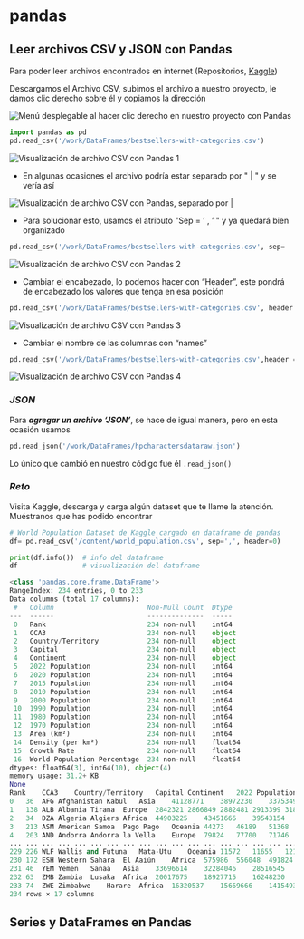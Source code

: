 # pandas

## Leer archivos CSV y JSON con Pandas

Para poder leer archivos encontrados en internet (Repositorios, [Kaggle](https://www.kaggle.com/))  

Descargamos el Archivo CSV, subimos el archivo a nuestro proyecto, le damos clic derecho sobre él y copiamos la dirección  

![Menú desplegable al hacer clic derecho en nuestro proyecto con Pandas](https://i.imgur.com/vzkw2zR.png)

````python
import pandas as pd
pd.read_csv('/work/DataFrames/bestsellers-with-categories.csv')
````

![Visualización de archivo CSV con Pandas 1](https://i.imgur.com/ErlwX93.png)

* En algunas ocasiones el archivo podría estar separado por " | " y se vería así  

![Visualización de archivo CSV con Pandas, separado por |](https://i.imgur.com/L2qtin3.png)

* Para solucionar esto, usamos el atributo "Sep = ’ , ’ " y ya quedará bien organizado  

````python
pd.read_csv('/work/DataFrames/bestsellers-with-categories.csv', sep=  ' , ')
````

![Visualización de archivo CSV con Pandas 2](https://i.imgur.com/cBURVIs.png)

* Cambiar el encabezado, lo podemos hacer con “Header”, este pondrá de encabezado los valores que tenga en esa posición  

````python
pd.read_csv('/work/DataFrames/bestsellers-with-categories.csv', header = 2)
````

![Visualización de archivo CSV con Pandas 3](https://i.imgur.com/Qksqkyv.png)

* Cambiar el nombre de las columnas con “names”  

````python
pd.read_csv('/work/DataFrames/bestsellers-with-categories.csv',header = 0, names = ['Namesss', 'Authhhhhor', 'User Rating', 'Reviews', 'Price', 'Year', 'Genre'])
````

![Visualización de archivo CSV con Pandas 4](https://i.imgur.com/N8YZbYT.png)

### ***JSON***

Para ***agregar un archivo ‘JSON’***, se hace de igual manera, pero en esta ocasión usamos  

````python
pd.read_json('/work/DataFrames/hpcharactersdataraw.json')
````

Lo único que cambió en nuestro código fue él ````.read_json()````

### ***Reto*** 

Visita Kaggle, descarga y carga algún dataset que te llame la atención. Muéstranos que has podido encontrar  

````python
# World Population Dataset de Kaggle cargado en dataframe de pandas
df= pd.read_csv('/content/world_population.csv', sep=',', header=0)   

print(df.info())  # info del dataframe
df                # visualización del dataframe

<class 'pandas.core.frame.DataFrame'>
RangeIndex: 234 entries, 0 to 233
Data columns (total 17 columns):
 #   Column                       Non-Null Count  Dtype  
---  ------                       --------------  -----  
 0   Rank                         234 non-null    int64  
 1   CCA3                         234 non-null    object 
 2   Country/Territory            234 non-null    object 
 3   Capital                      234 non-null    object 
 4   Continent                    234 non-null    object 
 5   2022 Population              234 non-null    int64  
 6   2020 Population              234 non-null    int64  
 7   2015 Population              234 non-null    int64  
 8   2010 Population              234 non-null    int64  
 9   2000 Population              234 non-null    int64  
 10  1990 Population              234 non-null    int64  
 11  1980 Population              234 non-null    int64  
 12  1970 Population              234 non-null    int64  
 13  Area (km²)                   234 non-null    int64  
 14  Density (per km²)            234 non-null    float64
 15  Growth Rate                  234 non-null    float64
 16  World Population Percentage  234 non-null    float64
dtypes: float64(3), int64(10), object(4)
memory usage: 31.2+ KB
None
Rank	CCA3	Country/Territory	Capital	Continent	2022 Population	2020 Population	2015 Population	2010 Population	2000 Population	1990 Population	1980 Population	1970 Population	Area (km²)	Density (per km²)	Growth Rate	World Population Percentage
0	36	AFG	Afghanistan	Kabul	Asia	41128771	38972230	33753499	28189672	19542982	10694796	12486631	10752971	652230	63.0587	1.0257	0.52
1	138	ALB	Albania	Tirana	Europe	2842321	2866849	2882481	2913399	3182021	3295066	2941651	2324731	28748	98.8702	0.9957	0.04
2	34	DZA	Algeria	Algiers	Africa	44903225	43451666	39543154	35856344	30774621	25518074	18739378	13795915	2381741	18.8531	1.0164	0.56
3	213	ASM	American Samoa	Pago Pago	Oceania	44273	46189	51368	54849	58230	47818	32886	27075	199	222.4774	0.9831	0.00
4	203	AND	Andorra	Andorra la Vella	Europe	79824	77700	71746	71519	66097	53569	35611	19860	468	170.5641	1.0100	0.00
...	...	...	...	...	...	...	...	...	...	...	...	...	...	...	...	...	...
229	226	WLF	Wallis and Futuna	Mata-Utu	Oceania	11572	11655	12182	13142	14723	13454	11315	9377	142	81.4930	0.9953	0.00
230	172	ESH	Western Sahara	El Aaiún	Africa	575986	556048	491824	413296	270375	178529	116775	76371	266000	2.1654	1.0184	0.01
231	46	YEM	Yemen	Sanaa	Asia	33696614	32284046	28516545	24743946	18628700	13375121	9204938	6843607	527968	63.8232	1.0217	0.42
232	63	ZMB	Zambia	Lusaka	Africa	20017675	18927715	16248230	13792086	9891136	7686401	5720438	4281671	752612	26.5976	1.0280	0.25
233	74	ZWE	Zimbabwe	Harare	Africa	16320537	15669666	14154937	12839771	11834676	10113893	7049926	5202918	390757	41.7665	1.0204	0.20
234 rows × 17 columns
````
## Series y DataFrames en Pandas


